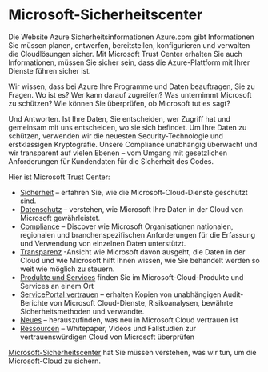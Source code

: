 <properties
   pageTitle="Microsoft-Sicherheitscenter | Microsoft Azure"
   description="Microsoft Trust Center bietet Informationen benötigen Sie sicher sein, dass die Azure-Plattform mit Ihrer Dienste führen sicher ist."
   services="security"
   documentationCenter="na"
   authors="TomShinder"
   manager="MBaldwin"
   editor="TomSh"/>

<tags
   ms.service="security"
   ms.devlang="na"
   ms.topic="article"
   ms.tgt_pltfrm="na"
   ms.workload="na"
   ms.date="08/09/2016"
   ms.author="terrylan"/>

# <a name="microsoft-trust-center"></a>Microsoft-Sicherheitscenter

Die Website Azure Sicherheitsinformationen Azure.com gibt Informationen Sie müssen planen, entwerfen, bereitstellen, konfigurieren und verwalten die Cloudlösungen sicher. Mit Microsoft Trust Center erhalten Sie auch Informationen, müssen Sie sicher sein, dass die Azure-Plattform mit Ihrer Dienste führen sicher ist.

Wir wissen, dass bei Azure Ihre Programme und Daten beauftragen, Sie zu Fragen. Wo ist es? Wer kann darauf zugreifen? Was unternimmt Microsoft zu schützen? Wie können Sie überprüfen, ob Microsoft tut es sagt?

Und Antworten. Ist Ihre Daten, Sie entscheiden, wer Zugriff hat und gemeinsam mit uns entscheiden, wo sie sich befindet. Um Ihre Daten zu schützen, verwenden wir die neuesten Security-Technologie und erstklassigen Kryptografie. Unsere Compliance unabhängig überwacht und wir transparent auf vielen Ebenen – vom Umgang mit gesetzlichen Anforderungen für Kundendaten für die Sicherheit des Codes.

Hier ist Microsoft Trust Center:

- [Sicherheit](https://aka.ms/tcsecurity) – erfahren Sie, wie die Microsoft-Cloud-Dienste geschützt sind.
- [Datenschutz](https://aka.ms/tcprivacy) – verstehen, wie Microsoft Ihre Daten in der Cloud von Microsoft gewährleistet.
- [Compliance](https://aka.ms/tccompliance) – Discover wie Microsoft Organisationen nationalen, regionalen und branchenspezifischen Anforderungen für die Erfassung und Verwendung von einzelnen Daten unterstützt.
- [Transparenz](https://aka.ms/tctransparency) -Ansicht wie Microsoft davon ausgeht, die Daten in der Cloud und wie Microsoft hilft Ihnen wissen, wie Sie behandelt werden so weit wie möglich zu steuern.
- [Produkte und Services](https://aka.ms/tcproductsservices) finden Sie im Microsoft-Cloud-Produkte und Services an einem Ort
- [ServicePortal vertrauen](https://aka.ms/tcservicetrportal) – erhalten Kopien von unabhängigen Audit-Berichte von Microsoft Cloud-Dienste, Risikoanalysen, bewährte Sicherheitsmethoden und verwandte.
- [Neues](https://aka.ms/tcwhatsnew) – herauszufinden, was neu in Microsoft Cloud vertrauen ist
- [Ressourcen](https://aka.ms/tcresources) – Whitepaper, Videos und Fallstudien zur vertrauenswürdigen Cloud von Microsoft überprüfen

[Microsoft-Sicherheitscenter](https://www.microsoft.com/trustcenter) hat Sie müssen verstehen, was wir tun, um die Microsoft-Cloud zu sichern.
